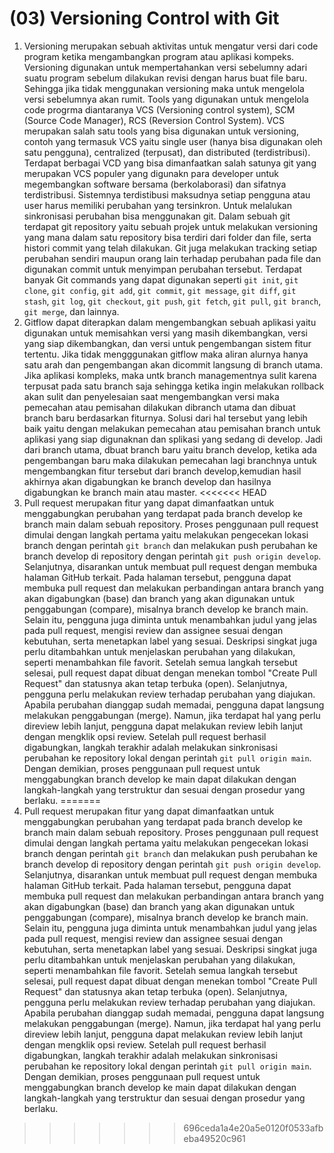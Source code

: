 # (03) Versioning Control with Git

1. Versioning merupakan sebuah aktivitas untuk mengatur versi dari code program ketika mengambangkan program atau aplikasi kompeks. Versioning digunakan untuk mempertahankan versi sebelumny adari suatu program sebelum dilakukan revisi dengan harus buat file baru. Sehingga jika tidak menggunakan versioning maka untuk mengelola versi sebelumnya akan rumit. Tools yang digunakan untuk mengelola code progrma diantaranya VCS (Versioning control system), SCM (Source Code  Manager), RCS (Reversion Control System). VCS merupakan salah satu tools yang bisa digunakan untuk versioning, contoh yang termasuk VCS yaitu single user (hanya bisa digunakan oleh satu pengguna), centralized (terpusat), dan distributed (terdistribusi). Terdapat berbagai VCD yang bisa dimanfaatkan salah satunya git yang merupakan VCS populer yang digunakn para developer untuk megembangkan software bersama (berkolaborasi) dan sifatnya terdistribusi. Sistemnya terdistibusi maksudnya setiap pengguna atau user harus memiliki perubahan yang tersinkron. Untuk melalukan sinkronisasi perubahan bisa menggunakan git. Dalam sebuah git terdapat git repository yaitu sebuah projek untuk melakukan versioning yang mana dalam satu repository bisa terdiri dari folder dan file, serta histori commit yang telah dilakukan. Git juga melakukan tracking setiap perubahan sendiri maupun orang lain terhadap perubahan pada file dan digunakan commit untuk menyimpan perubahan tersebut. Terdapat banyak Git commands yang dapat digunakan seperti `git init`, `git clone`, `git config`, `git add`, `git commit`, `git message`, `git diff`, `git stash`, `git log`, `git checkout`, `git push`, `git fetch`, `git pull`, `git branch`, `git merge`, dan lainnya.
2. Gitflow dapat diterapkan dalam mengembangkan sebuah aplikasi yaitu digunakan untuk memisahkan versi yang masih dikembangkan, versi yang siap dikembangkan, dan versi untuk pengembangan sistem fitur tertentu. Jika tidak mengggunakan gitflow maka aliran alurnya hanya satu arah dan pengembangan akan dicommit langsung di branch utama. Jika aplikasi kompleks, maka untk branch managementnya sulit karena terpusat pada satu branch saja sehingga ketika ingin melakukan rollback akan sulit dan penyelesaian saat mengembangkan versi maka pemecahan atau pemisahan dilakukan dibranch utama dan dibuat branch baru berdasarkan fiturnya. Solusi dari hal tersebut yang lebih baik yaitu dengan melakukan pemecahan atau pemisahan branch untuk aplikasi yang siap digunaknan dan splikasi yang sedang di develop. Jadi dari branch utama, dbuat branch baru yaitu branch develop, ketika ada pengembangan baru maka dilakukan pemecahan lagi branchnya untuk mengembangkan fitur tersebut dari branch develop,kemudian hasil akhirnya akan digabungkan ke branch develop dan hasilnya digabungkan ke branch main atau master.
<<<<<<< HEAD
3. Pull request merupakan fitur yang dapat dimanfaatkan untuk menggabungkan perubahan yang terdapat pada branch develop ke branch main dalam sebuah repository. Proses penggunaan pull request dimulai dengan langkah pertama yaitu melakukan pengecekan lokasi branch dengan perintah `git branch` dan melakukan push perubahan ke branch develop di repository dengan perintah `git push origin develop`. Selanjutnya, disarankan untuk membuat pull request dengan membuka halaman GitHub terkait. Pada halaman tersebut, pengguna dapat membuka pull request dan melakukan perbandingan antara branch yang akan digabungkan (base) dan branch yang akan digunakan untuk penggabungan (compare), misalnya branch develop ke branch main. Selain itu, pengguna juga diminta untuk menambahkan judul yang jelas pada pull request, mengisi review dan assignee sesuai dengan kebutuhan, serta menetapkan label yang sesuai. Deskripsi singkat juga perlu ditambahkan untuk menjelaskan perubahan yang dilakukan, seperti menambahkan file favorit. Setelah semua langkah tersebut selesai, pull request dapat dibuat dengan menekan tombol "Create Pull Request" dan statusnya akan tetap terbuka (open). Selanjutnya, pengguna perlu melakukan review terhadap perubahan yang diajukan. Apabila perubahan dianggap sudah memadai, pengguna dapat langsung melakukan penggabungan (merge). Namun, jika terdapat hal yang perlu direview lebih lanjut, pengguna dapat melakukan review lebih lanjut dengan mengklik opsi review. Setelah pull request berhasil digabungkan, langkah terakhir adalah melakukan sinkronisasi perubahan ke repository lokal dengan perintah `git pull origin main`. Dengan demikian, proses penggunaan pull request untuk menggabungkan branch develop ke main dapat dilakukan dengan langkah-langkah yang terstruktur dan sesuai dengan prosedur yang berlaku.
=======
3. Pull request merupakan fitur yang dapat dimanfaatkan untuk menggabungkan perubahan yang terdapat pada branch develop ke branch main dalam sebuah repository. Proses penggunaan pull request dimulai dengan langkah pertama yaitu melakukan pengecekan lokasi branch dengan perintah `git branch` dan melakukan push perubahan ke branch develop di repository dengan perintah `git push origin develop`. Selanjutnya, disarankan untuk membuat pull request dengan membuka halaman GitHub terkait. Pada halaman tersebut, pengguna dapat membuka pull request dan melakukan perbandingan antara branch yang akan digabungkan (base) dan branch yang akan digunakan untuk penggabungan (compare), misalnya branch develop ke branch main. Selain itu, pengguna juga diminta untuk menambahkan judul yang jelas pada pull request, mengisi review dan assignee sesuai dengan kebutuhan, serta menetapkan label yang sesuai. Deskripsi singkat juga perlu ditambahkan untuk menjelaskan perubahan yang dilakukan, seperti menambahkan file favorit. Setelah semua langkah tersebut selesai, pull request dapat dibuat dengan menekan tombol "Create Pull Request" dan statusnya akan tetap terbuka (open). Selanjutnya, pengguna perlu melakukan review terhadap perubahan yang diajukan. Apabila perubahan dianggap sudah memadai, pengguna dapat langsung melakukan penggabungan (merge). Namun, jika terdapat hal yang perlu direview lebih lanjut, pengguna dapat melakukan review lebih lanjut dengan mengklik opsi review. Setelah pull request berhasil digabungkan, langkah terakhir adalah melakukan sinkronisasi perubahan ke repository lokal dengan perintah `git pull origin main`. Dengan demikian, proses penggunaan pull request untuk menggabungkan branch develop ke main dapat dilakukan dengan langkah-langkah yang terstruktur dan sesuai dengan prosedur yang berlaku.
>>>>>>> 696ceda1a4e20a5e0120f0533afbeba49520c961
